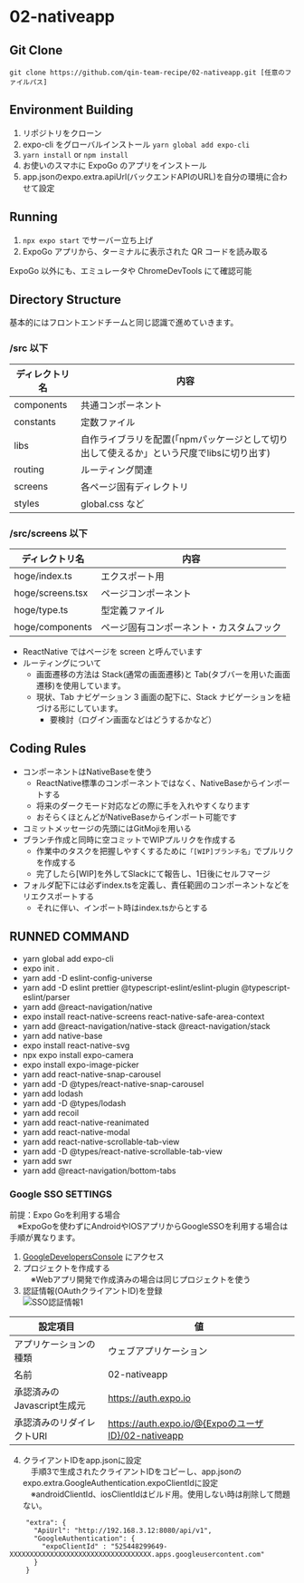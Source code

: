 # 02-nativeapp

## Git Clone

```
git clone https://github.com/qin-team-recipe/02-nativeapp.git [任意のファイルパス]
```

## Environment Building

1. リポジトリをクローン
2. expo-cli をグローバルインストール `yarn global add expo-cli`
3. `yarn install` or `npm install`
4. お使いのスマホに ExpoGo のアプリをインストール
5. app.jsonのexpo.extra.apiUrl(バックエンドAPIのURL)を自分の環境に合わせて設定

## Running

1. `npx expo start` でサーバー立ち上げ
2. ExpoGo アプリから、ターミナルに表示された QR コードを読み取る

ExpoGo 以外にも、エミュレータや ChromeDevTools にて確認可能

## Directory Structure

基本的にはフロントエンドチームと同じ認識で進めていきます。

### /src 以下

| ディレクトリ名  | 内容 |
| ------------- | ------------- |
| components  | 共通コンポーネント  |
| constants  | 定数ファイル  |
| libs  | 自作ライブラリを配置(「npmパッケージとして切り出して使えるか」という尺度でlibsに切り出す)|
| routing  | ルーティング関連  |
| screens  | 各ページ固有ディレクトリ  |
| styles  | global.css など  |

### /src/screens 以下

| ディレクトリ名  | 内容 |
| ------------- | ------------- |
| hoge/index.ts  | エクスポート用  |
| hoge/screens.tsx  | ページコンポーネント  |
| hoge/type.ts  | 型定義ファイル  |
| hoge/components  | ページ固有コンポーネント・カスタムフック  |


- ReactNative ではページを screen と呼んでいます
- ルーティングについて
  - 画面遷移の方法は Stack(通常の画面遷移)と Tab(タブバーを用いた画面遷移)を使用しています。
  - 現状、Tab ナビゲーション 3 画面の配下に、Stack ナビゲーションを紐づける形にしています。
    - 要検討（ログイン画面などはどうするかなど）

## Coding Rules
- コンポーネントはNativeBaseを使う
  - ReactNative標準のコンポーネントではなく、NativeBaseからインポートする
  - 将来のダークモード対応などの際に手を入れやすくなります
  - おそらくほとんどがNativeBaseからインポート可能です
- コミットメッセージの先頭にはGitMojiを用いる
- ブランチ作成と同時に空コミットでWIPプルリクを作成する
  - 作業中のタスクを把握しやすくするために`「[WIP]ブランチ名」`でプルリクを作成する
  - 完了したら[WIP]を外してSlackにて報告し、1日後にセルフマージ
- フォルダ配下には必ずindex.tsを定義し、責任範囲のコンポーネントなどをリエクスポートする
  - それに伴い、インポート時はindex.tsからとする

## RUNNED COMMAND

- yarn global add expo-cli
- expo init .
- yarn add -D eslint-config-universe
- yarn add -D eslint prettier @typescript-eslint/eslint-plugin @typescript-eslint/parser
- yarn add @react-navigation/native
- expo install react-native-screens react-native-safe-area-context
- yarn add @react-navigation/native-stack @react-navigation/stack
- yarn add native-base
- expo install react-native-svg
- npx expo install expo-camera
- expo install expo-image-picker
- yarn add react-native-snap-carousel
- yarn add -D @types/react-native-snap-carousel
- yarn add lodash
- yarn add -D @types/lodash
- yarn add recoil
- yarn add react-native-reanimated
- yarn add react-native-modal
- yarn add react-native-scrollable-tab-view
- yarn add -D @types/react-native-scrollable-tab-view
- yarn add swr
- yarn add @react-navigation/bottom-tabs

### Google SSO SETTINGS
前提：Expo Goを利用する場合  
　※ExpoGoを使わずにAndroidやIOSアプリからGoogleSSOを利用する場合は手順が異なります。  

1. [GoogleDevelopersConsole](https://console.developers.google.com/project) にアクセス   
2. プロジェクトを作成する  
　※Webアプリ開発で作成済みの場合は同じプロジェクトを使う 
3. 認証情報(OAuthクライアントID)を登録  
![SSO認証情報1](https://github.com/qin-team-recipe/02-nativeapp/assets/5800064/8a1a7576-5645-434e-a325-07c6a2440e92)

| 設定項目  | 値 |
| ------------- | ------------- |
| アプリケーションの種類  | ウェブアプリケーション  |
| 名前  | 02-nativeapp  |
| 承認済みのJavascript生成元  | https://auth.expo.io |
| 承認済みのリダイレクトURI  | https://auth.expo.io/@{ExpoのユーザID}/02-nativeapp  |

4. クライアントIDをapp.jsonに設定  
　手順3で生成されたクライアントIDをコピーし、app.jsonのexpo.extra.GoogleAuthentication.expoClientIdに設定  
　※androidClientId、iosClientIdはビルド用。使用しない時は削除して問題ない。
```
    "extra": {
      "ApiUrl": "http://192.168.3.12:8080/api/v1",
      "GoogleAuthentication": {
        "expoClientId" : "525448299649-XXXXXXXXXXXXXXXXXXXXXXXXXXXXXXXXXXX.apps.googleusercontent.com"
      }
    }
```
